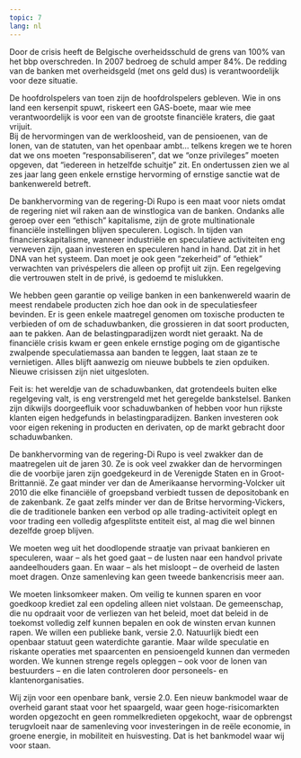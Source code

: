 ```yaml
---
topic: 7
lang: nl
---
```

Door de crisis heeft de Belgische overheidsschuld de grens van 100% van het
bbp overschreden. In 2007 bedroeg de schuld amper 84%. De redding van de
banken met overheidsgeld (met ons geld dus) is verantwoordelijk voor deze
situatie.

De hoofdrolspelers van toen zijn de hoofdrolspelers gebleven. Wie in ons land
een kersenpit spuwt, riskeert een GAS-boete, maar wie mee verantwoordelijk is
voor een van de grootste financiële kraters, die gaat vrijuit.  
Bij de hervormingen van de werkloosheid, van de pensioenen, van de lonen, van
de statuten, van het openbaar ambt… telkens kregen we te horen dat we ons
moeten “responsabiliseren”, dat we “onze privileges” moeten opgeven, dat
“iedereen in hetzelfde schuitje” zit. En ondertussen zien we al zes jaar lang
geen enkele ernstige hervorming of ernstige sanctie wat de bankenwereld
betreft.

De bankhervorming van de regering-Di Rupo is een maat voor niets omdat de
regering niet wil raken aan de winstlogica van de banken. Ondanks alle geroep
over een “ethisch” kapitalisme, zijn de grote multinationale financiële
instellingen blijven speculeren. Logisch. In tijden van financierskapitalisme,
wanneer industriële en speculatieve activiteiten eng verweven zijn, gaan
investeren en speculeren hand in hand. Dat zit in het DNA van het systeem. Dan
moet je ook geen “zekerheid” of “ethiek” verwachten van privéspelers die
alleen op profijt uit zijn. Een regelgeving die vertrouwen stelt in de privé,
is gedoemd te mislukken.

We hebben geen garantie op veilige banken in een bankenwereld waarin de meest
rendabele producten zich hoe dan ook in de speculatiesfeer bevinden. Er is
geen enkele maatregel genomen om toxische producten te verbieden of om de
schaduwbanken, die grossieren in dat soort producten, aan te pakken. Aan de
belastingparadijzen wordt niet geraakt. Na de financiële crisis kwam er geen
enkele ernstige poging om de gigantische zwalpende speculatiemassa aan banden
te leggen, laat staan ze te vernietigen. Alles blijft aanwezig om nieuwe
bubbels te zien opduiken. Nieuwe crisissen zijn niet uitgesloten.

Feit is: het wereldje van de schaduwbanken, dat grotendeels buiten elke
regelgeving valt, is eng verstrengeld met het geregelde bankstelsel. Banken
zijn dikwijls doorgeefluik voor schaduwbanken of hebben voor hun rijkste
klanten eigen hedgefunds in belastingparadijzen. Banken investeren ook voor
eigen rekening in producten en derivaten, op de markt gebracht door
schaduwbanken.

De bankhervorming van de regering-Di Rupo is veel zwakker dan de maatregelen
uit de jaren 30. Ze is ook veel zwakker dan de hervormingen die de voorbije
jaren zijn goedgekeurd in de Verenigde Staten en in Groot-Brittannië. Ze gaat
minder ver dan de Amerikaanse hervorming-Volcker uit 2010 die elke financiële
of groepsband verbiedt tussen de depositobank en de zakenbank. Ze gaat zelfs
minder ver dan de Britse hervorming-Vickers, die de traditionele banken een
verbod op alle trading-activiteit oplegt en voor trading een volledig
afgesplitste entiteit eist, al mag die wel binnen dezelfde groep blijven.

We moeten weg uit het doodlopende straatje van privaat bankieren en
speculeren, waar – als het goed gaat – de lusten naar een handvol private
aandeelhouders gaan. En waar – als het misloopt – de overheid de lasten moet
dragen. Onze samenleving kan geen tweede bankencrisis meer aan.

We moeten linksomkeer maken. Om veilig te kunnen sparen en voor goedkoop
krediet zal een opdeling alleen niet volstaan. De gemeenschap, die nu opdraait
voor de verliezen van het beleid, moet dat beleid in de toekomst volledig zelf
kunnen bepalen en ook de winsten ervan kunnen rapen. We willen een publieke
bank, versie 2.0. Natuurlijk biedt een openbaar statuut geen waterdichte
garantie. Maar wilde speculatie en riskante operaties met spaarcenten en
pensioengeld kunnen dan vermeden worden. We kunnen strenge regels opleggen –
ook voor de lonen van bestuurders – en die laten controleren door personeels-
en klantenorganisaties.

Wij zijn voor een openbare bank, versie 2.0. Een nieuw bankmodel waar de
overheid garant staat voor het spaargeld, waar geen hoge-risicomarkten worden
opgezocht en geen rommelkredieten opgekocht, waar de opbrengst terugvloeit
naar de samenleving voor investeringen in de reële economie, in groene
energie, in mobiliteit en huisvesting. Dat is het bankmodel waar wij voor
staan.


